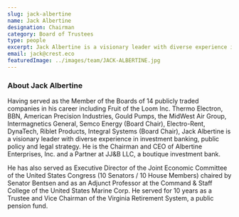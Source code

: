 ```yaml
---
slug: jack-albertine
name: Jack Albertine
designation: Chairman
category: Board of Trustees
type: people
excerpt: Jack Albertine is a visionary leader with diverse experience in investment banking, public policy and legal strategy. He is the Chairman and CEO of Albertine Enterprises, Inc. and  a Partner at JJ&B LLC, a boutique investment bank.
email: jack@crest.eco
featuredImage: ../images/team/JACK-ALBERTINE.jpg
---
```


### About Jack Albertine

Having served as the Member of the Boards of 14 publicly traded companies in his career including Fruit of the Loom
Inc. Thermo Electron, BBN, American Precision Industries, Gould Pumps, the MidWest Air Group, Intermagnetics
General, Semco Energy (Board Chair), Electro-Rent, DynaTech, Riblet Products, Integral Systems (Board Chair), Jack
Albertine is a visionary leader with diverse experience in investment banking, public policy and legal strategy. He
is the Chairman and CEO of Albertine Enterprises, Inc. and a Partner at JJ&B LLC, a boutique investment bank.

He has also served as Executive Director of the Joint Economic Committee of the United States Congress (10
Senators / 10 House Members) chaired by Senator Bentsen and as an Adjunct Professor at the Command & Staff
College of the United States Marine Corp. He served for 10 years as a Trustee and Vice Chairman of the Virginia
Retirement System, a public pension fund.
